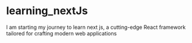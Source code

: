 # learning_nextJs
I am starting my journey to learn next js, a cutting-edge React framework tailored for crafting modern web applications
